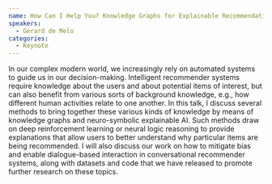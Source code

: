 ```yaml
---
name: How Can I Help You? Knowledge Graphs for Explainable Recommendation
speakers:
  - Gerard de Melo
categories:
  - Keynote
---
```


In our complex modern world, we increasingly rely on automated systems
to guide us in our decision-making. Intelligent recommender systems
require knowledge about the users and about potential items of interest,
but can also benefit from various sorts of background knowledge, e.g.,
how different human activities relate to one another. In this talk, I
discuss several methods to bring together these various kinds of
knowledge by means of knowledge graphs and neuro-symbolic explainable
AI. Such methods draw on deep reinforcement learning or neural logic
reasoning to provide explanations that allow users to better understand
why particular items are being recommended. I will also discuss our work
on how to mitigate bias and enable dialogue-based interaction in
conversational recommender systems, along with datasets and code that we
have released to promote further research on these topics.
